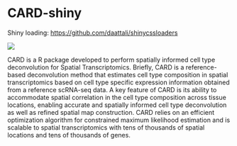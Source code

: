 # CARD-shiny
Shiny loading: https://github.com/daattali/shinycssloaders

![](https://github.com/hzaurzli/CARD-shiny/assets/47686371/d0ebc713-8eb0-453e-aa73-1959f8bc4d1e)

CARD is a R package developed to perform spatially informed cell type deconvolution for Spatial Transcriptomics. Briefly, CARD is a reference-based deconvolution method that estimates cell type composition in spatial transcriptomics based on cell type specific expression information obtained from a reference scRNA-seq data. A key feature of CARD is its ability to accommodate spatial correlation in the cell type composition across tissue locations, enabling accurate and spatially informed cell type deconvolution as well as refined spatial map construction. CARD relies on an efficient optimization algorithm for constrained maximum likelihood estimation and is scalable to spatial transcriptomics with tens of thousands of spatial locations and tens of thousands of genes. 
